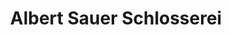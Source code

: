 ---
title: "Albert Sauer Schlosserei"
url: /ottersweier/albert-sauer-schlosserei/
shop: Schlüsseldienst
---
